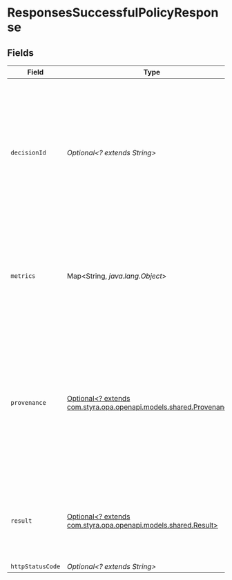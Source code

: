 # ResponsesSuccessfulPolicyResponse


## Fields

| Field                                                                                                                                                                                                                                      | Type                                                                                                                                                                                                                                       | Required                                                                                                                                                                                                                                   | Description                                                                                                                                                                                                                                | Example                                                                                                                                                                                                                                    |
| ------------------------------------------------------------------------------------------------------------------------------------------------------------------------------------------------------------------------------------------ | ------------------------------------------------------------------------------------------------------------------------------------------------------------------------------------------------------------------------------------------ | ------------------------------------------------------------------------------------------------------------------------------------------------------------------------------------------------------------------------------------------ | ------------------------------------------------------------------------------------------------------------------------------------------------------------------------------------------------------------------------------------------ | ------------------------------------------------------------------------------------------------------------------------------------------------------------------------------------------------------------------------------------------ |
| `decisionId`                                                                                                                                                                                                                               | *Optional<? extends String>*                                                                                                                                                                                                               | :heavy_minus_sign:                                                                                                                                                                                                                         | If decision logging is enabled, this field contains a string that uniquely identifies the decision. The identifier will be included in the decision log event for this decision. Callers can use the identifier for correlation purposes.  |                                                                                                                                                                                                                                            |
| `metrics`                                                                                                                                                                                                                                  | Map<String, *java.lang.Object*>                                                                                                                                                                                                            | :heavy_minus_sign:                                                                                                                                                                                                                         | If query metrics are enabled, this field contains query performance metrics collected during the parse, compile, and evaluation steps.                                                                                                     |                                                                                                                                                                                                                                            |
| `provenance`                                                                                                                                                                                                                               | [Optional<? extends com.styra.opa.openapi.models.shared.Provenance>](../../models/shared/Provenance.md)                                                                                                                                    | :heavy_minus_sign:                                                                                                                                                                                                                         | Provenance information can be requested on individual API calls and are returned inline with the API response. To obtain provenance information on an API call, specify the `provenance=true` query parameter when executing the API call. |                                                                                                                                                                                                                                            |
| `result`                                                                                                                                                                                                                                   | [Optional<? extends com.styra.opa.openapi.models.shared.Result>](../../models/shared/Result.md)                                                                                                                                            | :heavy_minus_sign:                                                                                                                                                                                                                         | The base or virtual document referred to by the URL path. If the path is undefined, this key will be omitted.                                                                                                                              |                                                                                                                                                                                                                                            |
| `httpStatusCode`                                                                                                                                                                                                                           | *Optional<? extends String>*                                                                                                                                                                                                               | :heavy_minus_sign:                                                                                                                                                                                                                         | N/A                                                                                                                                                                                                                                        | 200                                                                                                                                                                                                                                        |